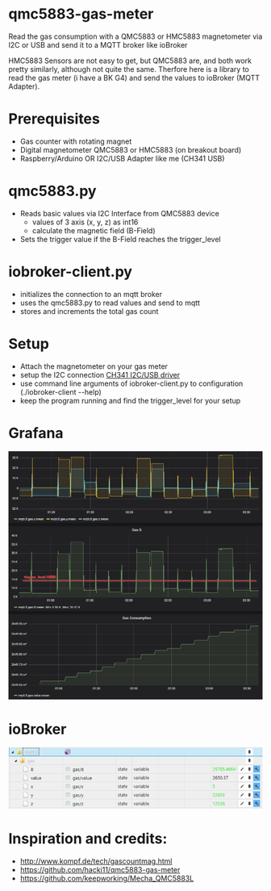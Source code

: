 # qmc5883-gas-meter
Read the gas consumption with a QMC5883 or HMC5883 magnetometer via I2C or USB and send it to a MQTT broker like ioBroker

HMC5883 Sensors are not easy to get, but QMC5883 are, and both work pretty similarly, although not quite the same. Therfore here is a library to read the gas meter (i have a BK G4) and send the values to ioBroker (MQTT Adapter).

# Prerequisites
- Gas counter with rotating magnet
- Digital magnetometer QMC5883 or HMC5883 (on breakout board)
- Raspberry/Arduino OR I2C/USB Adapter like me (CH341 USB)

# qmc5883.py
- Reads basic values via I2C Interface from QMC5883 device
  - values of 3 axis (x, y, z) as int16
  - calculate the magnetic field (B-Field) 
- Sets the trigger value if the B-Field reaches the trigger_level

# iobroker-client.py
- initializes the connection to an mqtt broker
- uses the qmc5883.py to read values and send to mqtt
- stores and increments the total gas count

# Setup
- Attach the magnetometer on your gas meter
- setup the I2C connection [CH341 I2C/USB driver](https://github.com/gschorcht/i2c-ch341-usb)
- use command line arguments of iobroker-client.py to configuration (./iobroker-client --help)
- keep the program running and find the trigger_level for your setup

# Grafana
![grafana](docs/grafana.png)

# ioBroker
![iobroker](docs/iobroker.png)



# Inspiration and credits:

- http://www.kompf.de/tech/gascountmag.html
- https://github.com/hacki11/qmc5883-gas-meter
- https://github.com/keepworking/Mecha_QMC5883L


